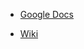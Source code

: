 * [Google Docs](https://drive.google.com/drive/u/1/folders/1D9DBCS8h_l8S67UWcU9kEKSRAmkPvPLm)

* [Wiki](https://github.com/icpc/coaches/wiki)
